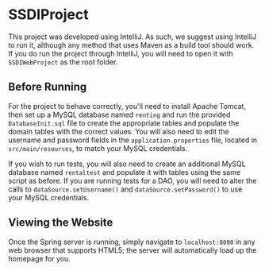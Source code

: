 # SSDIProject

This project was developed using IntelliJ. As such, we suggest using IntelliJ to run it, although any method that uses Maven as a build tool should work. If you do run the project through IntelliJ, you will need to open it with ```SSDIWebProject``` as the root folder.

## Before Running

For the project to behave correctly, you'll need to install Apache Tomcat, then set up a MySQL database named ```renting``` and run the provided ```DatabaseInit.sql``` file to create the appropriate tables and populate the domain tables with the correct values. You will also need to edit the username and password fields in the ```application.properties``` file, located in ```src/main/resources```, to match your MySQL credentials.

If you wish to run tests, you will also need to create an additional MySQL database named ```rentaltest``` and populate it with tables using the same script as before. If you are running tests for a DAO, you will need to alter the calls to ```dataSource.setUsername()``` and ```dataSource.setPassword()``` to use your MySQL credentials.

## Viewing the Website

Once the Spring server is running, simply navigate to ```localhost:8080``` in any web browser that supports HTML5; the server will automatically load up the homepage for you.
